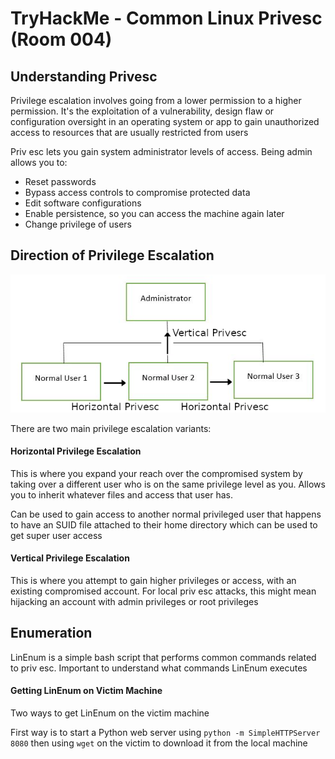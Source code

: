 #  TryHackMe - Common Linux Privesc (Room 004)

## Understanding Privesc

Privilege escalation involves going from a lower permission to a higher permission. It's the exploitation of a vulnerability, design flaw or configuration oversight in an operating system or app to gain unauthorized access to resources that are usually restricted from users

Priv esc lets you gain system administrator levels of access. Being admin allows you to:

* Reset passwords
* Bypass access controls to compromise protected data
* Edit software configurations
* Enable persistence, so you can access the machine again later
* Change privilege of users

## Direction of Privilege Escalation

![](/Common%20Linux%20Privesc/images/typesofprivesc.png)

There are two main privilege escalation variants:

#### Horizontal Privilege Escalation

This is where you expand your reach over the compromised system by taking over a different user who is on the same privilege level as you. Allows you to inherit whatever files and access that user has. 

Can be used to gain access to another normal privileged user that happens to have an SUID file attached to their home directory which can be used to get super user access

#### Vertical Privilege Escalation

This is where you attempt to gain higher privileges or access, with an existing compromised account. For local priv esc attacks, this might mean hijacking an account with admin privileges or root privileges

## Enumeration

LinEnum is a simple bash script that performs common commands related to priv esc. Important to understand what commands LinEnum executes

#### Getting LinEnum on Victim Machine

Two ways to get LinEnum on the victim machine

First way is to start a Python web server using `python -m SimpleHTTPServer 8080` then using `wget` on the victim to download it from the local machine

